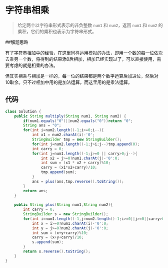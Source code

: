 # 字符串相乘

> 给定两个以字符串形式表示的非负整数 `num1` 和 `num2`，返回 `num1` 和 `num2` 的乘积，它们的乘积也表示为字符串形式。

##解题思路

有了[字符串相加](./字符串相加.md)中的经验，在这里同样运用模拟的办法，即用一个数的每一位依次去乘另一个数，将得到的结果添0后相加，相加已经实现过了，可以直接使用，需要考虑的就是相乘的办法。

但其实相乘与相加是一样的，每一位的结果都是两个数字运算后加进位，然后对10取余。只不过相加中用的是加法运算，而这里用的是乘法运算。

## 代码

```java
class Solution {
    public String multiply(String num1, String num2) {
        if(num1.equals("0")||num2.equals("0"))return "0";
        String ans = "0";
        for(int i=num2.length()-1;i>=0;i--){
            int x1 = num2.charAt(i)-'0';
            StringBuilder tmp = new StringBuilder();
            for(int j=num2.length()-1;j>i;j--)tmp.append(0);
            int carry = 0;
            for(int j=num1.length()-1;j>=0 || carry>0;j--){
                int x2 = j>=0?num1.charAt(j)-'0':0;
                int sum = (x1 * x2 + carry)%10;
                carry = (x1*x2+carry)/10;
                tmp.append(sum);
            }
            ans = plus(ans,tmp.reverse().toString());
        }
        return ans;
    }
    
    public String plus(String num1,String num2){
        int carry = 0;
        StringBuilder s = new StringBuilder();
        for(int i=num1.length()-1,j=num2.length()-1;i>=0||j>=0||carry>0;i--,j--){
            int x = i>=0?num1.charAt(i)-'0':0;
            int y = j>=0?num2.charAt(j)-'0':0;
            int sum = (x+y+carry)%10;
            carry = (x+y+carry)/10;
            s.append(sum);
        }
        return s.reverse().toString();
    }
}
```

